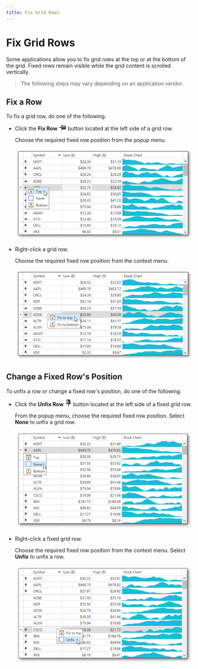 ```yaml
---
title: Fix Grid Rows
---
```

# Fix Grid Rows
Some applications allow you to fix grid rows at the top or at the bottom of the grid. Fixed rows remain visible while the grid content is scrolled vertically.

> The following steps may vary depending on an application vendor.

## Fix a Row
To fix a grid row, do one of the following.
* Click the **Fix Row** ![GridControlIcon_FixRow](../../../images/img126770.png) button located at the left side of a grid row.
	
	Choose the required fixed row position from the popup menu.
	
	![FixedRowsEndUser1](../../../images/img126831.png)
* Right-click a grid row.
	
	Choose the required fixed row position from the context menu.
	
	![FixedRowEndUser2](../../../images/img126832.png)

## Change a Fixed Row's Position
To unfix a row or change a fixed row's position, do one of the following.
* Click the **Unfix Row** ![GridControlIcon_UnfixRow](../../../images/img126836.png) button located at the left side of a fixed grid row.
	
	From the popup menu, choose the required fixed row position. Select **None** to unfix a grid row.
	
	![FixedRowsEndUser3](../../../images/img126852.png)
* Right-click a fixed grid row.
	
	Choose the required fixed row position from the context menu. Select **Unfix** to unfix a row.
	
	![FixedRowsEndUser4](../../../images/img126853.png)